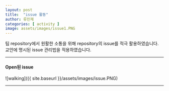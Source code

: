 ```yaml
---
layout: post
title:  "issue 활동"
author: 류민재
categories: [ activity ]
image: assets/images/issue1.PNG
---
```

팀 repository에서 원활한 소통을 위해
repository의 issue를 적극 활용하였습니다.
교안에 명시된 issue 관리법을 적용하였습니다.

***

#### Open된 issue
![walking]({{ site.baseurl }}/assets/images/issue.PNG)

***
